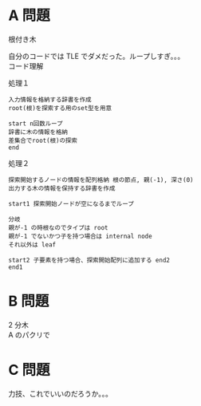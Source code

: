 # A 問題

根付き木<br>

自分のコードでは TLE でダメだった。ループしすぎ。。。<br>
コード理解<br>

処理１

```
入力情報を格納する辞書を作成
root(根)を探索する用のset型を用意

start n回数ループ
辞書に木の情報を格納
差集合でroot(根)の探索
end
```

処理２

```
探索開始するノードの情報を配列格納 根の節点, 親(-1), 深さ(0)
出力する木の情報を保持する辞書を作成

start1 探索開始ノードが空になるまでループ

分岐
親が-1 の時根なのでタイプは root
親が-1 でないかつ子を持つ場合は internal node
それ以外は leaf

start2 子要素を持つ場合、探索開始配列に追加する end2
end1

```

# B 問題

2 分木<br>
A のパクリで

# C 問題

力技、これでいいのだろうか。。。
